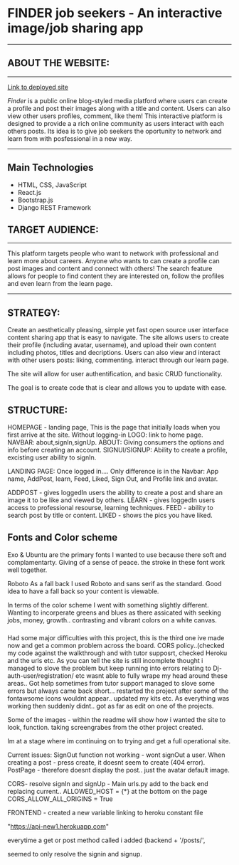 FINDER job seekers - An interactive image/job sharing app
==================================

* * *

ABOUT THE WEBSITE:
------------------

* * * 

[Link to deployed site]()

_Finder_ is a public online blog-styled media platford where users can create a profile and post their images along with a title and content. Users can also view other users profiles, comment, like  them! This interactive platform is designed to provide a a rich online community as users interact with each others posts. Its idea is to give job seekers the oportunity to network and learn from with posfessional in a new way.

* * * 

## Main Technologies
- HTML, CSS, JavaScript
- React.js
- Bootstrap.js
- Django REST Framework


## TARGET AUDIENCE:

* * *

This platform targets people who want to network with professional and learn more about careers. Anyone who wants to can create a profile can post images and content and connect with others! The search feature allows for people to find content they are interested on, follow the profiles and even learn from the learn page.
  
* * *

## STRATEGY:

Create an aesthetically pleasing, simple yet fast open source user interface content sharing app that is easy to navigate. The site allows users to create their profile (including avatar, username), and upload their own content including photos, titles and decriptions. Users can also view and interact with other users posts: liking, commenting. interact through our learn page.

The site will allow for user authentification, and basic CRUD functionality.

The goal is to create  code that is clear and allows you to update with ease.

## STRUCTURE:
HOMEPAGE - landing page, This is the page that initially loads when you first arrive at the site. Without logging-in
LOGO: link to home page.
NAVBAR: about,signIn,signUp.
ABOUT: Giving consumers the options and info before creating an account.
SIGNUI/SIGNUP: Ability to create a profile, excisting user ability to signIn.

LANDING PAGE: Once logged in....
Only difference is in the Navbar: App name, AddPost, learn, Feed, Liked, Sign Out, and Profile link and avatar.

ADDPOST - gives loggedIn users the ability to create a post and share an image it to be like and viewed by others.
LEARN - gives loggedIn users access to professional resourse, learning techniques.
FEED - ability to search post by title or content.
LIKED - shows the pics you have liked.

## Fonts and Color scheme
Exo & Ubuntu are the primary fonts I wanted to use because there soft and complamentarty. Giving of a sense of peace. the stroke in these font work well together.

Roboto
As a fall back I used Roboto and sans serif  as the standard. Good idea to have a fall back so your content is viewable.

In terms of the color scheme I went with something slightly different. Wanting to incorperate greens and blues as there assicated with seeking jobs, money, growth..
contrasting and vibrant colors on a white canvas.

### 
Had some major difficulties with this project, this is the third one ive made now and get a common problem across the board. CORS policy..(checked my code against the walkthrough and with tutor supposrt, checked Heroku and the urls etc. As you can tell the site is still incomplete thought i managed to slove the problem but keep running into errors relating to Dj-auth-user/registration/ etc  wasnt able to fully wrape my head around these areas.. Got help sometimes from tutor support managed to slove some errors but always came back short... restarted the project after some of the fontawsome icons wouldnt appear..  updated my kits etc.  As everything was working then suddenly didnt.. got as far as edit on one of the projects.

Some of the images - within the readme will show  how i wanted the site to look, function.
taking screengrabes from the other project created.

Im at a stage where im continuing on to trying and get a full operational site.

Current issues:
SignOut function not working - wont signOut a user.
When creating a post - press create, it doesnt seem to create (404 error).
PostPage - therefore doesnt display the post.. just the avatar default image.


CORS- resolve signIn and signUp - 
Main urls.py 
add to the back end replacing current..
ALLOWED_HOST = {*}
at the bottom on the page 
CORS_ALLOW_ALL_ORIGINS = True

FRONTEND - created a new variable linking to heroku 
constant file

"https://api-new1.herokuapp.com"

everytime a get or post method called i added (backend + '/posts/',

seemed to only resolve the signin and signup.
